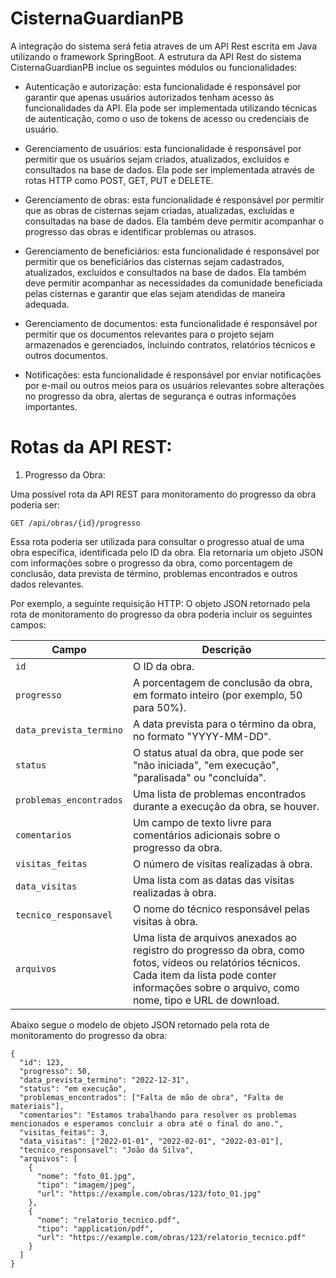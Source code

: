 # CisternaGuardianPB

A integração do sistema será fetia atraves de um API Rest escrita em Java utilizando o framework SpringBoot. A estrutura da API Rest do sistema CisternaGuardianPB inclue os seguintes módulos ou funcionalidades:

- Autenticação e autorização: esta funcionalidade é responsável por garantir que apenas usuários autorizados tenham acesso às funcionalidades da API. Ela pode ser implementada utilizando técnicas de autenticação, como o uso de tokens de acesso ou credenciais de usuário.

- Gerenciamento de usuários: esta funcionalidade é responsável por permitir que os usuários sejam criados, atualizados, excluídos e consultados na base de dados. Ela pode ser implementada através de rotas HTTP como POST, GET, PUT e DELETE.

- Gerenciamento de obras: esta funcionalidade é responsável por permitir que as obras de cisternas sejam criadas, atualizadas, excluídas e consultadas na base de dados. Ela também deve permitir acompanhar o progresso das obras e identificar problemas ou atrasos.

- Gerenciamento de beneficiários: esta funcionalidade é responsável por permitir que os beneficiários das cisternas sejam cadastrados, atualizados, excluídos e consultados na base de dados. Ela também deve permitir acompanhar as necessidades da comunidade beneficiada pelas cisternas e garantir que elas sejam atendidas de maneira adequada.

- Gerenciamento de documentos: esta funcionalidade é responsável por permitir que os documentos relevantes para o projeto sejam armazenados e gerenciados, incluindo contratos, relatórios técnicos e outros documentos.

- Notificações: esta funcionalidade é responsável por enviar notificações por e-mail ou outros meios para os usuários relevantes sobre alterações no progresso da obra, alertas de segurança e outras informações importantes.


# Rotas da API REST:

1. Progresso da Obra:  

Uma possível rota da API REST para monitoramento do progresso da obra poderia ser:

`GET /api/obras/{id}/progresso`

Essa rota poderia ser utilizada para consultar o progresso atual de uma obra específica, identificada pelo ID da obra. Ela retornaria um objeto JSON com informações sobre o progresso da obra, como porcentagem de conclusão, data prevista de término, problemas encontrados e outros dados relevantes.

Por exemplo, a seguinte requisição HTTP:
O objeto JSON retornado pela rota de monitoramento do progresso da obra poderia incluir os seguintes campos:

| Campo          | Descrição                                                                                                                   |
|----------------|-----------------------------------------------------------------------------------------------------------------------------|
| `id`           | O ID da obra.                                                                                                              |
| `progresso`    | A porcentagem de conclusão da obra, em formato inteiro (por exemplo, 50 para 50%).                                        |
| `data_prevista_termino` | A data prevista para o término da obra, no formato "YYYY-MM-DD".                                                     |
| `status`       | O status atual da obra, que pode ser "não iniciada", "em execução", "paralisada" ou "concluída".                           |
| `problemas_encontrados` | Uma lista de problemas encontrados durante a execução da obra, se houver.                                             |
| `comentarios`  | Um campo de texto livre para comentários adicionais sobre o progresso da obra.                                            |
| `visitas_feitas` | O número de visitas realizadas à obra.                                                                                   |
| `data_visitas` | Uma lista com as datas das visitas realizadas à obra.                                                                      |
| `tecnico_responsavel` | O nome do técnico responsável pelas visitas à obra.                                                                     |
| `arquivos`     | Uma lista de arquivos anexados ao registro do progresso da obra, como fotos, vídeos ou relatórios técnicos. Cada item da lista pode conter informações sobre o arquivo, como nome, tipo e URL de download. |
Abaixo segue o modelo de objeto JSON retornado pela rota de monitoramento do progresso da obra:

``` lang-js
{
  "id": 123,
  "progresso": 50,
  "data_prevista_termino": "2022-12-31",
  "status": "em execução",
  "problemas_encontrados": ["Falta de mão de obra", "Falta de materiais"],
  "comentarios": "Estamos trabalhando para resolver os problemas mencionados e esperamos concluir a obra até o final do ano.",
  "visitas_feitas": 3,
  "data_visitas": ["2022-01-01", "2022-02-01", "2022-03-01"],
  "tecnico_responsavel": "João da Silva",
  "arquivos": [
    {
      "nome": "foto_01.jpg",
      "tipo": "imagem/jpeg",
      "url": "https://example.com/obras/123/foto_01.jpg"
    },
    {
      "nome": "relatorio_tecnico.pdf",
      "tipo": "application/pdf",
      "url": "https://example.com/obras/123/relatorio_tecnico.pdf"
    }
  ]
}
```


